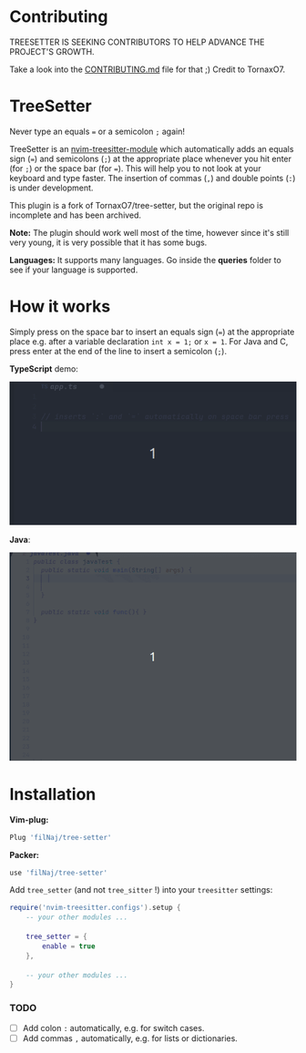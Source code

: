 # Contributing
TREESETTER IS SEEKING CONTRIBUTORS TO HELP ADVANCE THE PROJECT'S GROWTH.


Take a look into the [CONTRIBUTING.md](https://github.com/filNaj/tree-setter/blob/master/CONTRIBUTING.md) file for that ;)
Credit to TornaxO7.


# TreeSetter
Never type an equals `=` or a semicolon `;` again! 

TreeSetter is an [nvim-treesitter-module](https://github.com/nvim-treesitter/module-template) which automatically adds an equals sign (`=`) and semicolons (`;`) at the appropriate place whenever you hit enter (for `;`) or the space bar (for `=`). This will help you to not look at your keyboard and type faster. The insertion of commas (`,`) and double points (`:`) is under development.

This plugin is a fork of TornaxO7/tree-setter, but the original repo is incomplete and has been archived.

**Note:** The plugin should work well most of the time, however since it's still very young, it is very possible that it has some bugs. 

**Languages:**
It supports many languages. Go inside the **queries** folder to see if your language is supported.

# How it works
Simply press on the space bar to insert an equals sign (`=`) at the appropriate place e.g. after a variable declaration `int x = 1;` or `x = 1`. For Java and C, press enter at the end of the line to insert a semicolon (`;`). 

**TypeScript** demo:

![demonstration](./Documentation_Images/typescript_demo.gif)


**Java**:

![demonstration](./Documentation_Images/demo.gif)

# Installation
**Vim-plug:**
``` bash
Plug 'filNaj/tree-setter'
```

**Packer:**
``` bash
use 'filNaj/tree-setter'
```

Add `tree_setter` (and not `tree_sitter` !) into your `treesitter` settings:

```lua
require('nvim-treesitter.configs').setup {
    -- your other modules ...

    tree_setter = {
        enable = true
    },

    -- your other modules ...
}
```



### TODO
- [ ] Add colon `:` automatically, e.g. for switch cases.
- [ ] Add commas `,` automatically, e.g. for lists or dictionaries.
